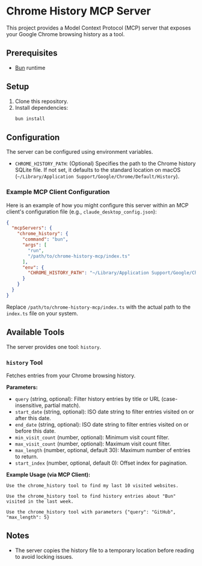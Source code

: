 # Chrome History MCP Server

This project provides a Model Context Protocol (MCP) server that exposes your Google Chrome browsing history as a tool.

## Prerequisites

*   [Bun](https://bun.sh/) runtime

## Setup

1.  Clone this repository.
2.  Install dependencies:
    ```bash
    bun install
    ```

## Configuration

The server can be configured using environment variables.

*   `CHROME_HISTORY_PATH`: (Optional) Specifies the path to the Chrome history SQLite file. If not set, it defaults to the standard location on macOS (`~/Library/Application Support/Google/Chrome/Default/History`).

### Example MCP Client Configuration

Here is an example of how you might configure this server within an MCP client's configuration file (e.g., `claude_desktop_config.json`):

```json
{
  "mcpServers": {
    "chrome_history": {
      "command": "bun",
      "args": [
        "run",
        "/path/to/chrome-history-mcp/index.ts"
      ],
      "env": {
        "CHROME_HISTORY_PATH": "~/Library/Application Support/Google/Chrome/Default/History"
      }
    }
  }
}
```

Replace `/path/to/chrome-history-mcp/index.ts` with the actual path to the `index.ts` file on your system.

## Available Tools

The server provides one tool: `history`.

### `history` Tool

Fetches entries from your Chrome browsing history.

**Parameters:**

*   `query` (string, optional): Filter history entries by title or URL (case-insensitive, partial match).
*   `start_date` (string, optional): ISO date string to filter entries visited on or after this date.
*   `end_date` (string, optional): ISO date string to filter entries visited on or before this date.
*   `min_visit_count` (number, optional): Minimum visit count filter.
*   `max_visit_count` (number, optional): Maximum visit count filter.
*   `max_length` (number, optional, default 30): Maximum number of entries to return.
*   `start_index` (number, optional, default 0): Offset index for pagination.

**Example Usage (via MCP Client):**

```
Use the chrome_history tool to find my last 10 visited websites.
```

```
Use the chrome_history tool to find history entries about "Bun" visited in the last week.
```

```
Use the chrome_history tool with parameters {"query": "GitHub", "max_length": 5}
```

## Notes

*   The server copies the history file to a temporary location before reading to avoid locking issues.
